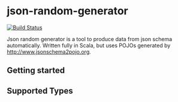 # json-random-generator

[![Build Status](https://travis-ci.org/kklimexk/json-random-generator.svg?branch=master)](https://travis-ci.org/kklimexk/json-random-generator)

Json random generator is a tool to produce data from json schema automatically. Written fully in Scala, but uses POJOs generated by http://www.jsonschema2pojo.org.

## Getting started

## Supported Types
